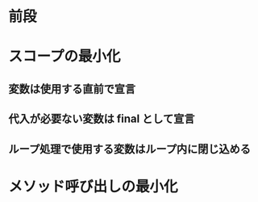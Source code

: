 # 前段

# スコープの最小化

## 変数は使用する直前で宣言

## 代入が必要ない変数は final として宣言

## ループ処理で使用する変数はループ内に閉じ込める

# メソッド呼び出しの最小化

